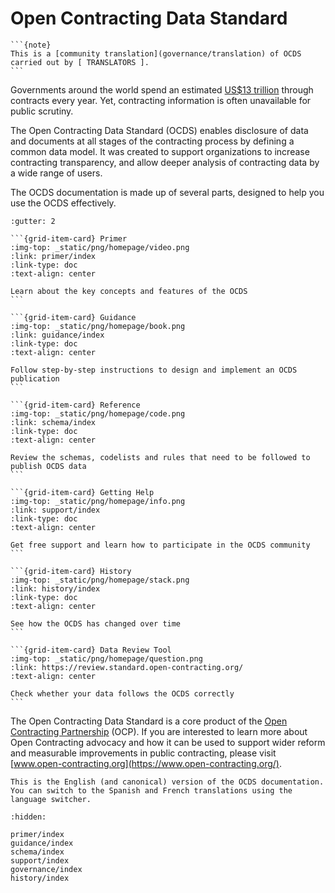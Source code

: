 # Open Contracting Data Standard

````{ifconfig} language and language not in ('en', 'es', 'fr')
```{note}
This is a [community translation](governance/translation) of OCDS carried out by [ TRANSLATORS ].
```
````

Governments around the world spend an estimated [US$13 trillion](https://www.open-contracting.org/what-is-open-contracting/global-procurement-spend/) through contracts every year. Yet, contracting information is often unavailable for public scrutiny.

The Open Contracting Data Standard (OCDS) enables disclosure of data and documents at all stages of the contracting process by defining a common data model. It was created to support organizations to increase contracting transparency, and allow deeper analysis of contracting data by a wide range of users.

The OCDS documentation is made up of several parts, designed to help you use the OCDS effectively.

````{grid} 1 2 2 3
:gutter: 2

```{grid-item-card} Primer
:img-top: _static/png/homepage/video.png
:link: primer/index
:link-type: doc
:text-align: center

Learn about the key concepts and features of the OCDS
```

```{grid-item-card} Guidance
:img-top: _static/png/homepage/book.png
:link: guidance/index
:link-type: doc
:text-align: center

Follow step-by-step instructions to design and implement an OCDS publication
```

```{grid-item-card} Reference
:img-top: _static/png/homepage/code.png
:link: schema/index
:link-type: doc
:text-align: center

Review the schemas, codelists and rules that need to be followed to publish OCDS data
```

```{grid-item-card} Getting Help
:img-top: _static/png/homepage/info.png
:link: support/index
:link-type: doc
:text-align: center

Get free support and learn how to participate in the OCDS community
```

```{grid-item-card} History
:img-top: _static/png/homepage/stack.png
:link: history/index
:link-type: doc
:text-align: center

See how the OCDS has changed over time
```

```{grid-item-card} Data Review Tool
:img-top: _static/png/homepage/question.png
:link: https://review.standard.open-contracting.org/
:text-align: center

Check whether your data follows the OCDS correctly
```

````

The Open Contracting Data Standard is a core product of the [Open Contracting Partnership](https://www.open-contracting.org/) (OCP). If you are interested to learn more about Open Contracting advocacy and how it can be used to support wider reform and measurable improvements in public contracting, please visit [www.open-contracting.org](https://www.open-contracting.org/).

```{note}
This is the English (and canonical) version of the OCDS documentation. You can switch to the Spanish and French translations using the language switcher.
```

```{toctree}
:hidden:

primer/index
guidance/index
schema/index
support/index
governance/index
history/index
```
